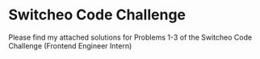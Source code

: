 # Switcheo Code Challenge #

Please find my attached solutions for Problems 1-3 of the Switcheo Code Challenge (Frontend Engineer Intern)